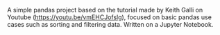A simple pandas project based on the tutorial made by Keith Galli on Youtube (https://youtu.be/vmEHCJofslg), focused on basic pandas use cases such as sorting and filtering data. Written on a Jupyter Notebook.
